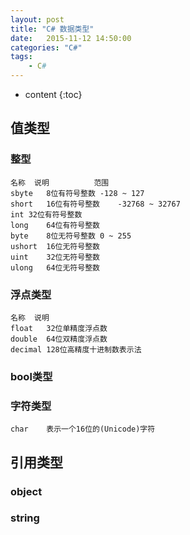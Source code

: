 ```yaml
---
layout: post
title: "C# 数据类型"
date:   2015-11-12 14:50:00 
categories: "C#"
tags: 
    - C#
---
```


* content
{:toc}

## 值类型  

### 整型  

	名称	说明			范围  
	sbyte   8位有符号整数	-128 ~ 127  
	short	16位有符号整数	-32768 ~ 32767  
	int	32位有符号整数  
	long	64位有符号整数  
	byte	8位无符号整数	0 ~ 255  
	ushort	16位无符号整数  
	uint	32位无符号整数  
	ulong	64位无符号整数  
	
### 浮点类型  

	名称	说明  
	float	32位单精度浮点数  
	double	64位双精度浮点数  
	decimal	128位高精度十进制数表示法  
	
### bool类型  

### 字符类型  

	char	表示一个16位的(Unicode)字符  
	
## 引用类型  

### object  

### string  